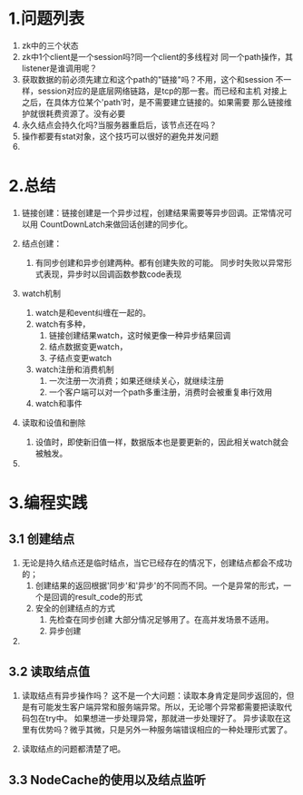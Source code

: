 # 1.问题列表
1.  zk中的三个状态
2.  zk中1个client是一个session吗?同一个client的多线程对
    同一个path操作，其listener是谁调用呢？
3.  获取数据的前必须先建立和这个path的"链接"吗？不用，这个和session
    不一样，session对应的是底层网络链路，是tcp的那一套。而已经和主机
    对接上之后，在具体方位某个'path'时，是不需要建立链接的。如果需要
    那么链接维护就很耗费资源了。没有必要
4.  永久结点会持久化吗?当服务器重启后，该节点还在吗？
5.  操作都要有stat对象，这个技巧可以很好的避免并发问题
6.  



# 2.总结
1.  链接创建：链接创建是一个异步过程，创建结果需要等异步回调。正常情况可以用 CountDownLatch来做回话创建的同步化。
2.  结点创建：
    1.  有同步创建和异步创建两种。都有创建失败的可能。
        同步时失败以异常形式表现，异步时以回调函数参数code表现
3.  watch机制
    1.  watch是和event纠缠在一起的。
    2.  watch有多种，
        1.  链接创建结果watch，这时候更像一种异步结果回调
        2.  结点数据变更watch，
        3.  子结点变更watch
    3.  watch注册和消费机制
        1.  一次注册一次消费；如果还继续关心，就继续注册
        2.  一个客户端可以对一个path多重注册，消费时会被重复串行效用
    4.  watch和事件
    
4.  读取和设值和删除
    1.  设值时，即使新旧值一样，数据版本也是要更新的，因此相关watch就会被触发。
5.  

# 3.编程实践
## 3.1  创建结点
1.  无论是持久结点还是临时结点，当它已经存在的情况下，创建结点都会不成功的；
    1.  创建结果的返回根据'同步'和'异步'的不同而不同。一个是异常的形式，一个是回调的result_code的形式
    2.  安全的创建结点的方式
        1.  先检查在同步创建
            大部分情况足够用了。在高并发场景不适用。
        2.  异步创建
2.  

## 3.2 读取结点值
1.  读取结点有异步操作吗？
    这不是一个大问题：读取本身肯定是同步返回的，但是有可能发生客户端异常和服务端异常。所以，无论哪个异常都需要把读取代码包在try中。
    如果想进一步处理异常，那就进一步处理好了。
    异步读取在这里有优势吗？微乎其微，只是另外一种服务端错误相应的一种处理形式罢了。

2.  读取结点的问题都清楚了吧。

## 3.3 NodeCache的使用以及结点监听


    